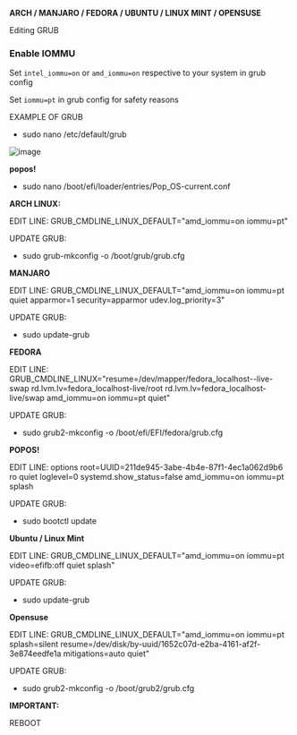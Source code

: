 **ARCH / MANJARO / FEDORA / UBUNTU / LINUX MINT / OPENSUSE**

Editing GRUB

### Enable IOMMU

Set `intel_iommu=on` or `amd_iommu=on` respective to your system in grub config 

Set `iommu=pt` in grub config for safety reasons

EXAMPLE OF GRUB

* sudo nano /etc/default/grub

![image](/risingprismtv/single-gpu-passthrough/-/wikis/uploads/a827fb07cae2163c98f8fb132b262d78/image.png)

**popos!**

* sudo nano /boot/efi/loader/entries/Pop_OS-current.conf

**ARCH LINUX:**

EDIT LINE: GRUB_CMDLINE_LINUX_DEFAULT="amd_iommu=on iommu=pt"

UPDATE GRUB:

* sudo grub-mkconfig -o /boot/grub/grub.cfg

**MANJARO**

EDIT LINE: GRUB_CMDLINE_LINUX_DEFAULT="amd_iommu=on iommu=pt quiet apparmor=1 security=apparmor udev.log_priority=3"

UPDATE GRUB:

* sudo update-grub

**FEDORA**

EDIT LINE: GRUB_CMDLINE_LINUX="resume=/dev/mapper/fedora_localhost--live-swap rd.lvm.lv=fedora_localhost-live/root rd.lvm.lv=fedora_localhost-live/swap amd_iommu=on iommu=pt quiet"

UPDATE GRUB:

* sudo grub2-mkconfig -o /boot/efi/EFI/fedora/grub.cfg

**POPOS!**

EDIT LINE: options root=UUID=211de945-3abe-4b4e-87f1-4ec1a062d9b6 ro quiet loglevel=0 systemd.show_status=false amd_iommu=on iommu=pt splash

UPDATE GRUB:

* sudo bootctl update

**Ubuntu / Linux Mint**

EDIT LINE: GRUB_CMDLINE_LINUX_DEFAULT="amd_iommu=on iommu=pt video=efifb:off quiet splash"

UPDATE GRUB:

* sudo update-grub

**Opensuse**

EDIT LINE: GRUB_CMDLINE_LINUX_DEFAULT="amd_iommu=on iommu=pt splash=silent resume=/dev/disk/by-uuid/1652c07d-e2ba-4161-af2f-3e874eedfe1a mitigations=auto quiet"

UPDATE GRUB:

* sudo grub2-mkconfig -o /boot/grub2/grub.cfg

**IMPORTANT:**

REBOOT